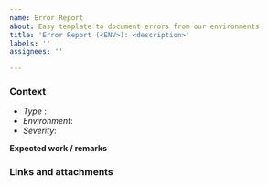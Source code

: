 ```yaml
---
name: Error Report
about: Easy template to document errors from our environments
title: 'Error Report (<ENV>): <description>'
labels: ''
assignees: ''

---
```


[Provide a short description of what you found and what your first idea is that is needed (i.e. fix or investigation)]: #
### Context

- _Type_ : <bug error other>
- _Environment_: <test acc prod other>
- _Severity_: <make an estimation on the impact>

**Expected work / remarks**

[Provide the available logging and/or link to the error on GCP and/or screenshot and/or other handy stuff]: #
### Links and attachments
